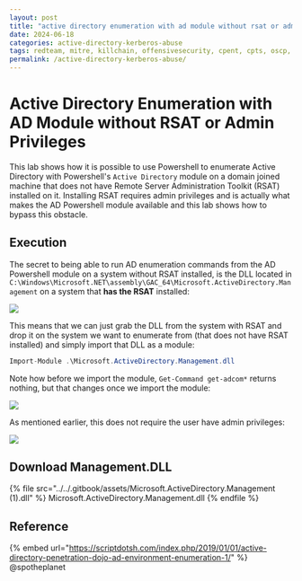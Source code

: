 ```yaml
---
layout: post
title: "active directory enumeration with ad module without rsat or admin privileges"
date: 2024-06-18
categories: active-directory-kerberos-abuse
tags: redteam, mitre, killchain, offensivesecurity, cpent, cpts, oscp, exploit
permalink: /active-directory-kerberos-abuse/
---
```


# Active Directory Enumeration with AD Module without RSAT or Admin Privileges

This lab shows how it is possible to use Powershell to enumerate Active Directory with Powershell's `Active Directory` module on a domain joined machine that does not have Remote Server Administration Toolkit (RSAT) installed on it. Installing RSAT requires admin privileges and is actually what makes the AD Powershell module available and this lab shows how to bypass this obstacle.

## Execution

The secret to being able to run AD enumeration commands from the AD Powershell module on a system without RSAT installed, is the DLL located in `C:\Windows\Microsoft.NET\assembly\GAC_64\Microsoft.ActiveDirectory.Management` on a system that **has the RSAT** installed:

![](<../../.gitbook/assets/Screenshot from 2019-02-03 14-20-10.png>)

This means that we can just grab the DLL from the system with RSAT and drop it on the system we want to enumerate from (that does not have RSAT installed) and simply import that DLL as a module:

```csharp
Import-Module .\Microsoft.ActiveDirectory.Management.dll
```

Note how before we import the module, `Get-Command get-adcom*` returns nothing, but that changes once we import the module:

![](<../../.gitbook/assets/Screenshot from 2019-02-03 14-23-34.png>)

As mentioned earlier, this does not require the user have admin privileges:

![](<../../.gitbook/assets/Screenshot from 2019-02-03 14-37-35.png>)

## Download Management.DLL

{% file src="../../.gitbook/assets/Microsoft.ActiveDirectory.Management (1).dll" %}
Microsoft.ActiveDirectory.Management.dll
{% endfile %}

## Reference

{% embed url="https://scriptdotsh.com/index.php/2019/01/01/active-directory-penetration-dojo-ad-environment-enumeration-1/" %}
@spotheplanet
